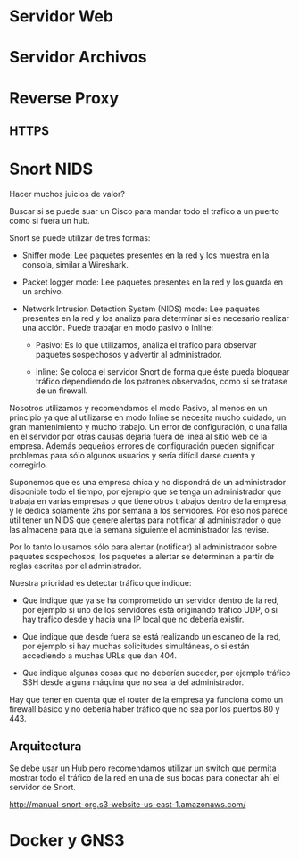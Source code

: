 Servidor Web
============

Servidor Archivos
=================

Reverse Proxy
=============

HTTPS
-----

Snort NIDS
==========

Hacer muchos juicios de valor?

Buscar si se puede suar un Cisco para mandar todo el trafico a un puerto como si
fuera un hub.

Snort se puede utilizar de tres formas:

- Sniffer mode: Lee paquetes presentes en la red y los muestra en la consola,
  similar a Wireshark.

- Packet logger mode: Lee paquetes presentes en la red y los guarda en un
  archivo.

- Network Intrusion Detection System (NIDS) mode: Lee paquetes presentes en la
  red y los analiza para determinar si es necesario realizar una acción. Puede
  trabajar en modo pasivo o Inline:

    - Pasivo: Es lo que utilizamos, analiza el tráfico para observar paquetes
      sospechosos y advertir al administrador.

    - Inline: Se coloca el servidor Snort de forma que éste pueda bloquear
      tráfico dependiendo de los patrones observados, como si se tratase de un
      firewall.

Nosotros utilizamos y recomendamos el modo Pasivo, al menos en un principio ya
que al utilizarse en modo Inline se necesita mucho cuidado, un gran
mantenimiento y mucho trabajo. Un error de configuración, o una falla en el
servidor por otras causas dejaría fuera de línea al sitio web de la empresa.
Además pequeños errores de configuración pueden significar problemas para sólo
algunos usuarios y sería difícil darse cuenta y corregirlo.

Suponemos que es una empresa chica y no dispondrá de un administrador disponible
todo el tiempo, por ejemplo que se tenga un administrador que trabaja en varias
empresas o que tiene otros trabajos dentro de la empresa, y le dedica solamente
2hs por semana a los servidores. Por eso nos parece útil tener un NIDS que
genere alertas para notificar al administrador o que las almacene para que la
semana siguiente el administrador las revise.

Por lo tanto lo usamos sólo para alertar (notificar) al administrador sobre
paquetes sospechosos, los paquetes a alertar se determinan a partir de reglas
escritas por el administrador.

Nuestra prioridad es detectar tráfico que indique:

- Que indique que ya se ha comprometido un servidor dentro de la red, por
  ejemplo si uno de los servidores está originando tráfico UDP, o si hay tráfico
  desde y hacia una IP local que no debería existir.

- Que indique que desde fuera se está realizando un escaneo de la red, por
  ejemplo si hay muchas solicitudes simultáneas, o si están accediendo a muchas
  URLs que dan 404.

- Que indique algunas cosas que no deberían suceder, por ejemplo tráfico SSH
  desde alguna máquina que no sea la del administrador.

Hay que tener en cuenta que el router de la empresa ya funciona como un firewall
básico y no debería haber tráfico que no sea por los puertos 80 y 443.

Arquitectura
------------

Se debe usar un Hub pero recomendamos utilizar un switch que permita mostrar
todo el tráfico de la red en una de sus bocas para conectar ahí el servidor de
Snort.

http://manual-snort-org.s3-website-us-east-1.amazonaws.com/

Docker y GNS3
=============
